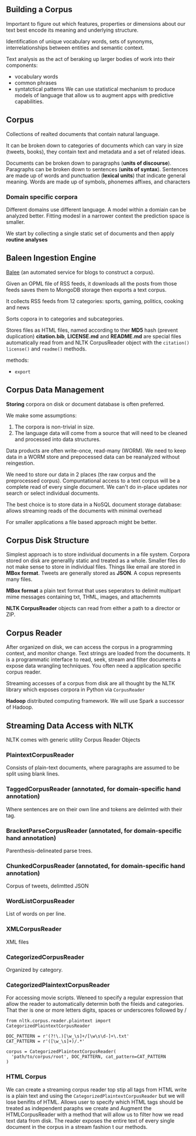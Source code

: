 ## Building a Corpus

Important to figure out which features, properties or dimensions about our text best encode its meaning and underlying structure.

Identification of unique vocabulary words, sets of synonyms, interrelationships between entities and semantic context.

Text analysis as the act of beraking up larger bodies of work into their components: 
  - vocabulary words
  - common phrases
  - syntatctical patterns
We can use statistical mechanism to produce models of language that allow us to augment apps with predictive capabilities.

## Corpus
Collections of realted documents that contain natural language.

It can be broken down to categories of documents which can vary in size (tweets, books), they contain text and metadata and a set of related ideas.

Documents can be broken down to paragraphs (**units of discourse**). 
Paragraphs can be broken down to sentences (**units of syntax**). 
Sentences are made up of words and punctuation (**lexical units**) that indicate general meaning. 
Words are made up of symbols, phonemes affixes, and characters

### Domain specific corpora
Different domains use different language. A model within a domiain can be analyzed better. Fitting modesl in a narrower context the prediction space is smaller.

We start by collecting a single static set of documents and then apply **routine analyses**

## Baleen Ingestion Engine

[Balee](https://baleen-ingest.readthedocs.io/en/latest/about/) (an automated service for blogs to construct a corpus). 

Given an OPML file of RSS feeds, it downloads all the posts from those feeds saves them to MongoDB storage then exports a text corpus.

It collects RSS feeds from 12 categories:
  sports, gaming, politics, cooking and news

Sorts copora in to categories and subcategories.

Stores files as HTML files, named according to ther **MD5** hash (prevent duplication)
**citation.bib**, **LICENSE.md** and **README.md** are special files automatically read from and NLTK CorpusReader object with the
`citation()` `license()` and `readme()` methods.

methods:
 - `export`

## Corpus Data Management
**Storing** corpora on disk or document database is often preferred.

We make some assumptions:
1. The corpora is non-trivial in size.
2. The language data will come from a source that will need to be cleaned and processed into data structures.

Data products are often write-once, read-many (WORM).  We need to keep data in a WORM store and prepocessed data can be reanalyzed without reingestion.

We need to store our data in 2 places (the raw corpus and the preprocessed corpus). Compuntational access to a text corpus will be a complete read of every single document. We can't do in-place updates nor search or select individual documents.

The best choice is to store data in a NoSQL document storage database:
allows streaming reads of the documents with minimal overhead

For smaller applications a file based approach might be better.

## Corpus Disk Structure

Simplest approach is to store individual documents in a file system. Corpora stored on disk are generallly static and treated as a whole. Smaller files do not make sense to store in individual files. Things like email are stored in **MBox format**. Tweets are generally stored as **JSON**. A copus represents many files.

**MBox format** a plain text format that uses seperators to delimit multipart mime messages containing txt, THML, images, and attachemnts

**NLTK CorpusReader** objects can read from either a path to a director or ZIP.

## Corpus Reader
After organized on disk, we can access the corpus in a programming context, and monitor change. Text strings are loaded from the documents. It is a programmatic interface to read, seek, stream and filter documents a expose data wrangling techniques. You often need a application specific corpus reader.

Streaming accesses of a corpus from disk are all thought by the NLTK library which exposes corpora in Python via `CorpusReader`

**Hadoop** distributed computing framework. We will use Spark a successor of Hadoop.

## Streaming Data Access with NLTK

NLTK comes with generic utility Corpus Reader Objects

### PlaintextCorpusReader
Consists of plain-text documents, where paragraphs are assumed to be split using blank lines.

### TaggedCorpusReader (annotated, for domain-specific hand annotation)
Where sentences are on their own line and tokens are delimted with their tag.

### BracketParseCorpusReader (annotated, for domain-specific hand annotation)
Parenthesis-delineated parse trees.

### ChunkedCorpusReader (annotated, for domain-specific hand annotation)
Corpus of tweets, delimtted JSON

### WordListCorpusReader
List of words on per line.

### XMLCorpusReader
XML files

### CategorizedCorpusReader
Organized by category.

### CategorizedPlaintextCorpusReader
For accessing movie scripts. Weneed to specify a regular expression that allow the reader to automatically determin both the fileids and categories. That ther is one or more letters digits, spaces or underscores followed by /

```
from nltk.corpus.reader.plaintext import CategorizedPlaintextCorpusReader

DOC_PATTERN = r'(?!\.)[\w_\s]+/[\w\s\d-]+\.txt'
CAT_PATTERN = r'([\w_\s]+)/.*'

corpus = CategorizedPlaintextCorpusReader(
  'path/to/corpus/root', DOC_PATTERN, cat_pattern=CAT_PATTERN
)
```

### HTML Corpus
We can create a streaming corpus reader top stip all tags from HTML write is a plain text and using the `CategorizedPlaintextCorpusReader` but we will lose benifits of HTML. Allows user to specify which HTML tags should be treated as independent paraphs we create and Augment the HTMLCorpusReader with a method that will allow us to filter how we read text data from disk. The reader exposes the entire text of every single document in the corpus in a stream fashion t our methods.
